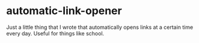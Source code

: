 # automatic-link-opener
Just a little thing that I wrote that automatically opens links at a certain time every day. Useful for things like school.
